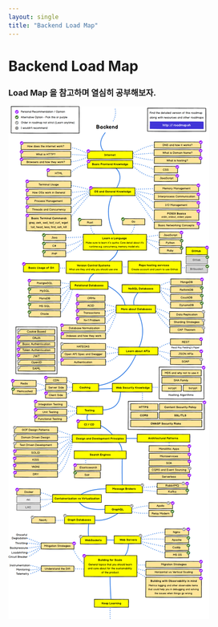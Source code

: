 ```yaml
---
layout: single
title: "Backend Load Map"
---
```


# Backend Load Map

### Load Map 을 참고하며 열심히 공부해보자.

![backend load map](../images/load%20map.jpg.jpg)
